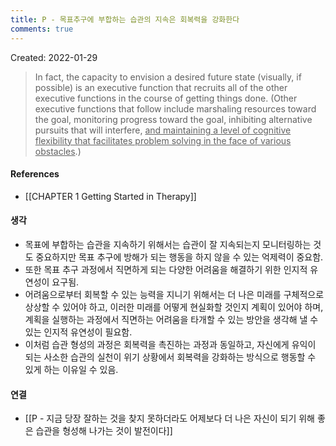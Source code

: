```yaml
---
title: P - 목표추구에 부합하는 습관의 지속은 회복력을 강화한다
comments: true
---
```


Created: 2022-01-29

>In fact, the capacity to envision a desired future state (visually, if possible) is an executive function that recruits all of the other executive functions in the course of getting things done. (Other executive functions that follow include marshaling resources toward the goal, monitoring progress toward the goal, inhibiting alternative pursuits that will interfere, <u>and maintaining a level of cognitive flexibility that facilitates problem solving in the face of various obstacles</u>.)

#### References
- [[CHAPTER 1 Getting Started in Therapy]]

#### 생각
- 목표에 부합하는 습관을 지속하기 위해서는 습관이 잘 지속되는지 모니터링하는 것도 중요하지만 목표 추구에 방해가 되는 행동을 하지 않을 수 있는 억제력이 중요함.
- 또한 목표 추구 과정에서 직면하게 되는 다양한 어려움을 해결하기 위한 인지적 유연성이 요구됨.
- 어려움으로부터 회복할 수 있는 능력을 지니기 위해서는 더 나은 미래를 구체적으로 상상할 수 있어야 하고, 이러한 미래를 어떻게 현실화할 것인지 계획이 있어야 하며, 계획을 실행하는 과정에서 직면하는 어려움을 타개할 수 있는 방안을 생각해 낼 수 있는 인지적 유연성이 필요함.
- 이처럼 습관 형성의 과정은 회복력을 촉진하는 과정과 동일하고, 자신에게 유익이 되는 사소한 습관의 실천이 위기 상황에서 회복력을 강화하는 방식으로 행동할 수 있게 하는 이유일 수 있음.

#### 연결
- [[P - 지금 당장 잘하는 것을 찾지 못하더라도 어제보다 더 나은 자신이 되기 위해 좋은 습관을 형성해 나가는 것이 발전이다]]
